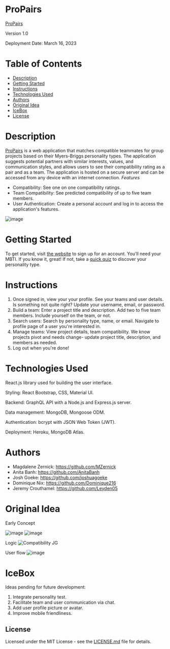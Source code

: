 # ProPairs
[ProPairs](https://pro-pairs.herokuapp.com/)

Version 1.0

Deployment Date: March 16, 2023

# Table of Contents
- [Description](##description)
- [Getting Started](##getting-started)
- [Instructions](##instructions)
- [Technologies Used](##technologies-used)
- [Authors](##authors)
- [Original Idea](##original-idea)
- [IceBox](##icebox)
- [License](##license)

# Description

[ProPairs](https://pro-pairs.herokuapp.com/) is a web application that matches compatible teammates for group projects based on their Myers-Briggs personality types. The application suggests potential partners with similar interests, values, and communication styles, and allows users to see their compatibility rating as a pair and as a team. The application is hosted on a secure server and can be accessed from any device with an internet connection.
*Features*
- Compatibility: See one on one compatibility ratings.
- Team Compatibility:  See predicted compatibility of up to five team members.
- User Authentication: Create a personal account and log in to access the application's features.

![image](https://user-images.githubusercontent.com/120350675/225492786-b6d5632d-1ad2-451b-99f3-c9bfd08a7928.png)


# Getting Started

To get started,  visit [the website](https://pro-pairs.herokuapp.com/) to sign up for an account. You'll need your MBTI. If you know it, great! If not, take a [quick quiz](https://www.16personalities.com/free-personality-test) to discover your personality type. 

# Instructions

1. Once signed in, view your your profile. See your teams and user details. Is something not quite right? Update your username, email, or password. 
2. Build a team: Enter a project title and description. Add two to five team members. Include yourself on the team, or not.
3. Search users: Search by personality type, name, or email. Navigate to profile page of a user you're interested in.
4. Manage teams: View project details, team compatibility. We know projects pivot and needs change- update project title, description, and members as needed.
5. Log out when you're done!

# Technologies Used

React.js library used for building the user interface.

Styling: React Bootstrap, CSS, Material UI.

Backend: GraphQL API with a Node.js and Express.js server.

Data management: MongoDB, Mongoose ODM.

Authentication: bcrypt with JSON Web Token (JWT).

Deployment: Heroku, MongoDB Atlas.

# Authors

* Magdalene Zernick: https://github.com/MZernick
* Anita Banh: https://github.com/AnitaBanh
* Josh Goeke: https://github.com/joshuagoeke
* Dominique Nix: https://github.com/Dominique216
* Jeremy Crouthamel: https://github.com/Leyden05

# Original Idea
Early Concept

![image](https://user-images.githubusercontent.com/120350675/225497060-983142c7-17b7-4127-bbf1-98a1d3211859.png)
![image](https://user-images.githubusercontent.com/120350675/225497270-2518fa13-5ca1-4061-838e-7f0c823753ff.png)


Logic
![Compatibility JG](https://user-images.githubusercontent.com/120350675/225496933-ea5cff68-d85c-47ec-a7bd-8f9438d23e2c.jpg)


User flow
![image](https://user-images.githubusercontent.com/120350675/225496309-37b01fb2-8b3a-4285-a94f-f47a6f9bddb9.png)


# IceBox
Ideas pending for future development:
1. Integrate personality test.
2. Facilitate team and user communication via chat.
3. Add user profile picture or avatar.
4. Improve mobile friendliness.

## License

Licensed under the MIT License - see the [LICENSE.md](https://github.com/MZernick/Project-Partners/blob/main/LICENSE) file for details.
